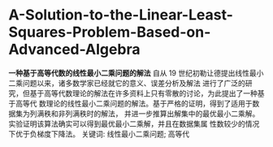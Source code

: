 # A-Solution-to-the-Linear-Least-Squares-Problem-Based-on-Advanced-Algebra
**一种基于高等代数的线性最小二乘问题的解法**
自从 19 世纪初勒让德提出线性最小二乘问题以来，诸多数学家已经就它的意义、误差分析及解法
进行了广泛的研究，但基于高等代数理论的解法在许多资料上只有零散的讨论，为此提出了一种基于高等代
数理论的线性最小二乘问题的解法。基于严格的证明，得到了适用于数据集为列满秩和非列满秩时的解法，
并进一步推算出解集中的最优最小二乘解。实验证明该算法确实可以得到最优最小二乘解，并且在数据集属
性数较少的情况下优于负梯度下降法。
关键词: 线性最小二乘问题; 高等代
